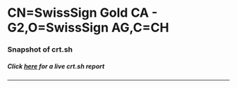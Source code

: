 # CN=SwissSign Gold CA - G2,O=SwissSign AG,C=CH
### Snapshot of crt.sh
##### Click [here](https://crt.sh/?q=Serial_00F792B7C4818C0458) for a live crt.sh report

---
